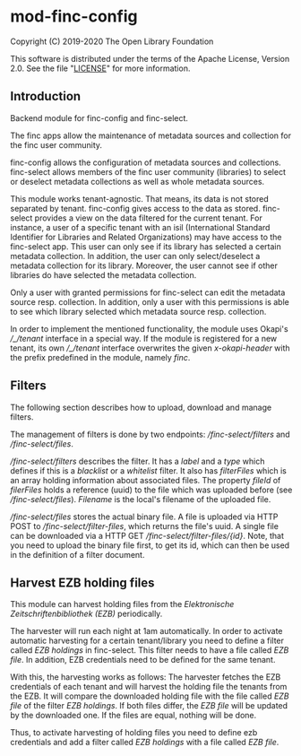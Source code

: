 # mod-finc-config

Copyright (C) 2019-2020 The Open Library Foundation

This software is distributed under the terms of the Apache License,
Version 2.0. See the file "[LICENSE](LICENSE)" for more information.

## Introduction

Backend module for finc-config and finc-select.

The finc apps allow the maintenance of metadata sources and collection for the finc user community. 

finc-config allows the configuration of metadata sources and collections. finc-select allows members of the finc user community (libraries) to select or deselect metadata collections as well as whole metadata sources.

This module works tenant-agnostic. That means, its data is not stored separated by tenant. finc-config gives access to the data as stored. finc-select provides a view on the data filtered for the current tenant. For instance, a user of a specific tenant with an isil (International Standard Identifier for Libraries and Related Organizations) may have access to the finc-select app. This user can only see if its library has selected a certain metadata collection. In addition, the user can only select/deselect a metadata collection for its library. Moreover, the user cannot see if other libraries do have selected the metadata collection.

Only a user with granted permissions for finc-select can edit the metadata source resp. collection. In addition, only a user with this permissions is able to see which library selected which metadata source resp. collection.

In order to implement the mentioned functionality, the module uses Okapi's */_/tenant* interface in a special way. If the module is registered for a new tenant, its own */_/tenant* interface overwrites the given *x-okapi-header* with the prefix predefined in the module, namely *finc*.

## Filters

The following section describes how to upload, download and manage filters.

The management of filters is done by two endpoints: */finc-select/filters* and */finc-select/files*.

*/finc-select/filters* describes the filter. It has a *label* and a *type* which defines if this is a *blacklist* or a *whitelist* filter. It also has *filterFiles* which is an array holding information about associated files. The property *fileId* of *filerFiles* holds a reference (uuid) to the file which was uploaded before (see */finc-select/files*). *Filename* is the local's filename of the uploaded file.

*/finc-select/files* stores the actual binary file. A file is uploaded via HTTP POST to */finc-select/filter-files*, which returns the file's uuid. A single file can be downloaded via a HTTP GET */finc-select/filter-files/{id}*. Note, that you need to upload the binary file first, to get its id, which can then be used in the definition of a filter document.

## Harvest EZB holding files

This module can harvest holding files from the *Elektronische Zeitschriftenbibliothek (EZB)* periodically.

The harvester will run each night at 1am automatically. 
In order to activate automatic harvesting for a certain tenant/library you need to define a filter called *EZB holdings* in finc-select. This filter needs to have a file called *EZB file*. In addition, EZB credentials need to be defined for the same tenant.

With this, the harvesting works as follows: The harvester fetches the EZB credentials of each tenant and will harvest the holding file the tenants from the EZB. It will compare the downloaded holding file with the file called *EZB file* of the filter *EZB holdings*. If both files differ, the *EZB file* will be updated by the downloaded one. If the files are equal, nothing will be done.

Thus, to activate harvesting of holding files you need to define ezb credentials and add a filter called *EZB holdings* with a file called *EZB file*.

